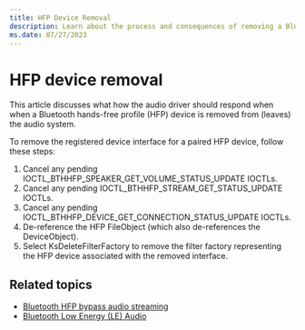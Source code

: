 ```yaml
---
title: HFP Device Removal
description: Learn about the process and consequences of removing a Bluetooth hands-free profile (HFP) device from an audio system.
ms.date: 07/27/2023
---
```


# HFP device removal

This article discusses what how the audio driver should respond when when a Bluetooth hands-free profile (HFP) device is removed from (leaves) the audio system.

To remove the registered device interface for a paired HFP device, follow these steps:

1. Cancel any pending IOCTL_BTHHFP_SPEAKER_GET_VOLUME_STATUS_UPDATE IOCTLs.
2. Cancel any pending IOCTL_BTHHFP_STREAM_GET_STATUS_UPDATE IOCTLs.
3. Cancel any pending IOCTL_BTHHFP_DEVICE_GET_CONNECTION_STATUS_UPDATE IOCTLs.
4. De-reference the HFP FileObject (which also de-references the DeviceObject).
5. Select KsDeleteFilterFactory to remove the filter factory representing the HFP device associated with the removed interface.

## Related topics

- [Bluetooth HFP bypass audio streaming](bluetooth-hfp-bypass-audio-streaming.md)
- [Bluetooth Low Energy (LE) Audio](../bluetooth/bluetooth-low-energy-audio.md)
